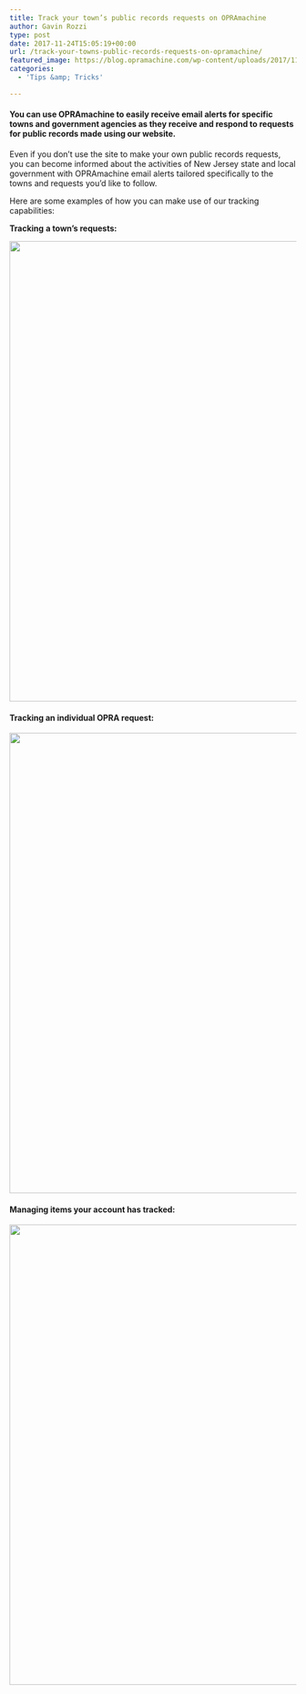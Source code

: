 ```yaml
---
title: Track your town’s public records requests on OPRAmachine
author: Gavin Rozzi
type: post
date: 2017-11-24T15:05:19+00:00
url: /track-your-towns-public-records-requests-on-opramachine/
featured_image: https://blog.opramachine.com/wp-content/uploads/2017/11/tracktown.gif
categories:
  - 'Tips &amp; Tricks'

---
```

#### You can use OPRAmachine to easily receive email alerts for specific towns and government agencies as they receive and respond to requests for public records made using our website.

Even if you don&#8217;t use the site to make your own public records requests, you can become informed about the activities of New Jersey state and local government with OPRAmachine email alerts tailored specifically to the towns and requests you&#8217;d like to follow.

Here are some examples of how you can make use of our tracking capabilities:

**Tracking** **a town&#8217;s requests:**

<img class="aligncenter size-full wp-image-76" src="https://blog.opramachine.com/wp-content/uploads/2017/11/tracktown.gif" alt="" width="1886" height="807" />

#### **Tracking an individual OPRA request:**

<img class="aligncenter size-full wp-image-80" src="https://blog.opramachine.com/wp-content/uploads/2017/11/specificrequest.gif" alt="" width="1886" height="807" />

#### **Managing items your account has tracked:**

<img class="aligncenter size-full wp-image-79" src="https://blog.opramachine.com/wp-content/uploads/2017/11/managetracks.gif" alt="" width="1886" height="807" />